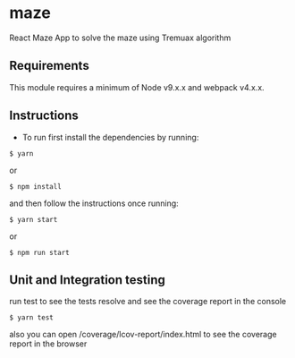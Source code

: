 # maze
React Maze App to solve the maze using Tremuax algorithm

## Requirements

This module requires a minimum of Node v9.x.x and webpack v4.x.x.

## Instructions
- To run first install the dependencies by running:

```console
$ yarn
```
or

```console
$ npm install
```

and then follow the instructions once running:

```console
$ yarn start
```
or

```console
$ npm run start
```

## Unit and Integration testing
run test to see the tests resolve and see the coverage report in the console

```console
$ yarn test
```
also you can open /coverage/lcov-report/index.html to see the coverage report in the browser
